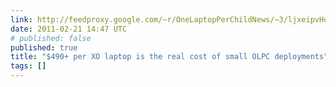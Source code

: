 ```yaml
---
link: http://feedproxy.google.com/~r/OneLaptopPerChildNews/~3/ljxeipvHqoc/490_per_xo_laptop_the_real_cos.html
date: 2011-02-21 14:47 UTC
# published: false
published: true
title: "$490+ per XO laptop is the real cost of small OLPC deployments"
tags: []
---
```



